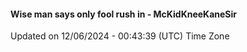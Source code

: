 #### Wise man says only fool rush in - McKidKneeKaneSir
Updated on 12/06/2024 - 00:43:39 (UTC) Time Zone
